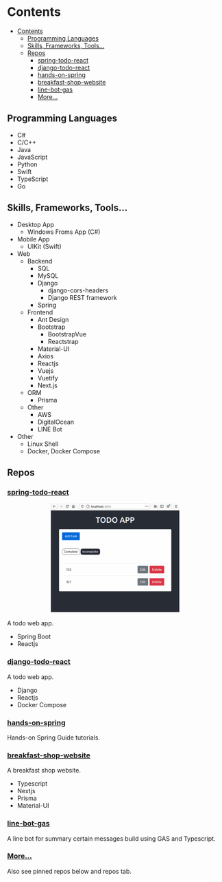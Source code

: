 # Contents

- [Contents](#contents)
  - [Programming Languages](#programming-languages)
  - [Skills, Frameworks, Tools...](#skills-frameworks-tools)
  - [Repos](#repos)
    - [spring-todo-react](#spring-todo-react)
    - [django-todo-react](#django-todo-react)
    - [hands-on-spring](#hands-on-spring)
    - [breakfast-shop-website](#breakfast-shop-website)
    - [line-bot-gas](#line-bot-gas)
    - [More...](#more)

<!--
**k435467/k435467** is a ✨ _special_ ✨ repository because its `README.md` (this file) appears on your GitHub profile.

Here are some ideas to get you started:

- 🔭 I’m currently working on ...
- 🌱 I’m currently learning ...
- 👯 I’m looking to collaborate on ...
- 🤔 I’m looking for help with ...
- 💬 Ask me about ...
- 📫 How to reach me: ...
- 😄 Pronouns: ...
- ⚡ Fun fact: ...
-->

## Programming Languages

- C#
- C/C++
- Java
- JavaScript
- Python
- Swift
- TypeScript
- Go

## Skills, Frameworks, Tools...

- Desktop App
  - Windows Froms App (C#)
- Mobile App
  - UIKit (Swift)
- Web
  - Backend
    - SQL
    - MySQL
    - Django
      - django-cors-headers
      - Django REST framework
    - Spring
  - Frontend
    - Ant Design
    - Bootstrap
      - BootstrapVue
      - Reactstrap
    - Material-UI
    - Axios
    - Reactjs
    - Vuejs
    - Vuetify
    - Next.js
  - ORM
    - Prisma
  - Other
    - AWS
    - DigitalOcean
    - LINE Bot
- Other
  - Linux Shell
  - Docker, Docker Compose

## Repos

### [spring-todo-react](https://github.com/k435467/spring-todo-react)

<p align="center">
  <img src="https://raw.githubusercontent.com/k435467/django-todo-react/master/demo/django-todo-react-demo.gif" width="300">
</p>

A todo web app.

- Spring Boot
- Reactjs

### [django-todo-react](https://github.com/k435467/django-todo-react)

A todo web app.

- Django
- Reactjs
- Docker Compose

### [hands-on-spring](https://github.com/k435467/hands-on-spring)

Hands-on Spring Guide tutorials.

### [breakfast-shop-website](https://github.com/k435467/breakfast-shop-website)

A breakfast shop website.

- Typescript
- Nextjs
- Prisma
- Material-UI

### [line-bot-gas](https://github.com/k435467/line-bot-gas)

A line bot for summary certain messages build using GAS and Typescript.

### [More...](https://github.com/k435467?tab=repositories)

Also see pinned repos below and repos tab.
